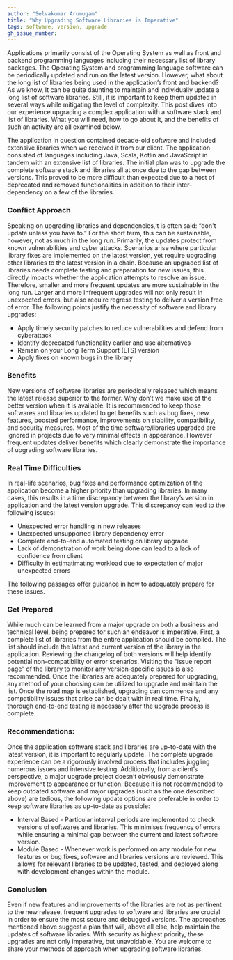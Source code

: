 ```yaml
---
author: "Selvakumar Arumugam"
title: "Why Upgrading Software Libraries is Imperative"
tags: software, version, upgrade
gh_issue_number: 
---
```


Applications primarily consist of the Operating System as well as front and backend programming languages including their necessary list of library packages. The Operating System and programming language software can be periodically updated and run on the latest version. However, what about the long list of libraries being used in the application’s front and backend? As we know, It can be quite daunting to maintain and individually update a long list of software libraries. Still, it is important to keep them updated in several ways while mitigating the level of complexity. This post dives into our experience upgrading a complex application with a software stack and list of libraries. What you will need, how to go about it, and the benefits of such an activity are all examined below.

The application in question contained decade-old software and included extensive libraries when we received it from our client. The application consisted of languages including Java, Scala, Kotlin and JavaScript in tandem with an extensive list of libraries. The initial plan was to upgrade the complete software stack and libraries all at once due to the gap between versions. This proved to be more difficult than expected due to a host of deprecated and removed functionalities in addition to their inter-dependency on a few of the libraries.

### Conflict Approach
Speaking on upgrading libraries and dependencies,it is often said: “don't update unless you have to.” For the short term, this can be sustainable, however, not as much in the long run. Primarily, the updates protect from known vulnerabilities and cyber attacks. Scenarios arise where particular library fixes are implemented on the latest version, yet require upgrading other libraries to the latest version in a chain. Because an upgraded list of libraries needs complete testing and preparation for new issues, this directly impacts whether the application attempts to resolve an issue. Therefore, smaller and more frequent updates are more sustainable in the long run. Larger and more infrequent upgrades will not only result in unexpected errors, but also require regress testing to deliver a version free of error. The following points justify the necessity of software and library upgrades:

* Apply timely security patches to reduce vulnerabilities and defend from cyberattack
* Identify deprecated functionality earlier and use alternatives
* Remain on your Long Term Support (LTS) version
* Apply fixes on known bugs in the library

### Benefits
New versions of software libraries are periodically released which means the latest release superior to the former. Why don’t we make use of the better version when it is available. It is recommended to keep those softwares and libraries updated to get benefits such as bug fixes, new features, boosted performance, improvements on stability, compatibility, and security measures. Most of the time software/libraries upgraded are ignored in projects due to very minimal effects in appearance. However frequent updates deliver benefits which clearly demonstrate the importance of upgrading software libraries.

### Real Time Difficulties
In real-life scenarios, bug fixes and performance optimization of the application become a higher priority than upgrading libraries. In many cases, this results in a time discrepancy between the library’s version in application and the latest version upgrade. This discrepancy can lead to the following issues:

* Unexpected error handling in new releases
* Unexpected unsupported library dependency error
* Complete end-to-end automated testing on library upgrade
* Lack of demonstration of work being done can lead to a lack of confidence from client
* Difficulty in estimatimating workload due to expectation of major unexpected errors

The following passages offer guidance in how to adequately prepare for these issues.  

### Get Prepared
While much can be learned from a major upgrade on both a business and technical level, being prepared for such an endeavor is imperative. First, a complete list of libraries from the entire application should be compiled. The list should include the latest and current version of the library in the application. Reviewing the changelog of both versions will help identify potential non-compatibility or error scenarios. Visiting the “issue report page” of the library to monitor any version-specific issues is also recommended. Once the libraries are adequately prepared for upgrading, any method of your choosing can be utilized to upgrade and maintain the list. Once the road map is established, upgrading can commence and any compatibility issues that arise can be dealt with in real time. Finally, thorough end-to-end testing is necessary after the upgrade process is complete.

### Recommendations:
Once the application software stack and libraries are up-to-date with the latest version, it is important to regularly update. The complete upgrade experience can be a rigorously involved process that includes juggling numerous issues and intensive testing. Additionally, from a client’s perspective, a major upgrade project doesn’t obviously demonstrate improvement to appearance or function. Because it is not recommended to keep outdated software and major upgrades (such as the one described above) are tedious, the following update options are preferable in order to keep software libraries as up-to-date as possible:

* Interval Based - Particular interval periods are implemented to check versions of softwares and libraries. This minimises frequency of errors while ensuring a minimal gap between the current and latest software version. 
* Module Based - Whenever work is performed on any module for new features or bug fixes, software and libraries versions are reviewed. This allows for relevant libraries to be updated, tested, and deployed along with development changes within the module.

### Conclusion
Even if new features and improvements of the libraries are not as pertinent to the new release, frequent upgrades to software and libraries are crucial in order to ensure the most secure and debugged versions. The approaches mentioned above suggest a plan that will, above all else, help maintain the updates of software libraries. With security as highest priority, these upgrades are not only imperative, but unavoidable. You are welcome to share your methods of approach when upgrading software libraries.
